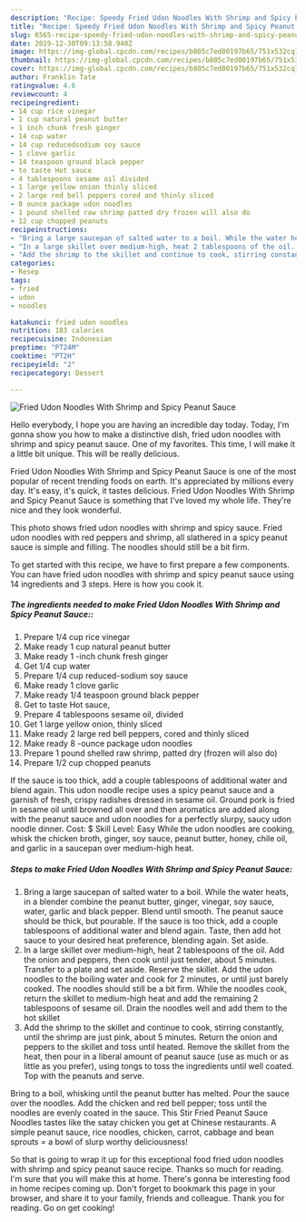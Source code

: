```yaml
---
description: "Recipe: Speedy Fried Udon Noodles With Shrimp and Spicy Peanut Sauce"
title: "Recipe: Speedy Fried Udon Noodles With Shrimp and Spicy Peanut Sauce"
slug: 6565-recipe-speedy-fried-udon-noodles-with-shrimp-and-spicy-peanut-sauce
date: 2019-12-30T09:13:58.940Z
image: https://img-global.cpcdn.com/recipes/b805c7ed00197b65/751x532cq70/fried-udon-noodles-with-shrimp-and-spicy-peanut-sauce-recipe-main-photo.jpg
thumbnail: https://img-global.cpcdn.com/recipes/b805c7ed00197b65/751x532cq70/fried-udon-noodles-with-shrimp-and-spicy-peanut-sauce-recipe-main-photo.jpg
cover: https://img-global.cpcdn.com/recipes/b805c7ed00197b65/751x532cq70/fried-udon-noodles-with-shrimp-and-spicy-peanut-sauce-recipe-main-photo.jpg
author: Franklin Tate
ratingvalue: 4.6
reviewcount: 4
recipeingredient:
- 14 cup rice vinegar
- 1 cup natural peanut butter
- 1 inch chunk fresh ginger
- 14 cup water
- 14 cup reducedsodium soy sauce
- 1 clove garlic
- 14 teaspoon ground black pepper
- to taste Hot sauce
- 4 tablespoons sesame oil divided
- 1 large yellow onion thinly sliced
- 2 large red bell peppers cored and thinly sliced
- 8 ounce package udon noodles
- 1 pound shelled raw shrimp patted dry frozen will also do
- 12 cup chopped peanuts
recipeinstructions:
- "Bring a large saucepan of salted water to a boil. While the water heats, in a blender combine the peanut butter, ginger, vinegar, soy sauce, water, garlic and black pepper. Blend until smooth. The peanut sauce should be thick, but pourable. If the sauce is too thick, add a couple tablespoons of additional water and blend again. Taste, then add hot sauce to your desired heat preference, blending again. Set aside."
- "In a large skillet over medium-high, heat 2 tablespoons of the oil. Add the onion and peppers, then cook until just tender, about 5 minutes. Transfer to a plate and set aside. Reserve the skillet. Add the udon noodles to the boiling water and cook for 2 minutes, or until just barely cooked. The noodles should still be a bit firm. While the noodles cook, return the skillet to medium-high heat and add the remaining 2 tablespoons of sesame oil. Drain the noodles well and add them to the hot skillet"
- "Add the shrimp to the skillet and continue to cook, stirring constantly, until the shrimp are just pink, about 5 minutes. Return the onion and peppers to the skillet and toss until heated. Remove the skillet from the heat, then pour in a liberal amount of peanut sauce (use as much or as little as you prefer), using tongs to toss the ingredients until well coated. Top with the peanuts and serve."
categories:
- Resep
tags:
- fried
- udon
- noodles

katakunci: fried udon noodles
nutrition: 183 calories
recipecuisine: Indonesian
preptime: "PT24M"
cooktime: "PT2H"
recipeyield: "2"
recipecategory: Dessert

---
```



![Fried Udon Noodles With Shrimp and Spicy Peanut Sauce](https://img-global.cpcdn.com/recipes/b805c7ed00197b65/751x532cq70/fried-udon-noodles-with-shrimp-and-spicy-peanut-sauce-recipe-main-photo.jpg)

Hello everybody, I hope you are having an incredible day today. Today, I'm gonna show you how to make a distinctive dish, fried udon noodles with shrimp and spicy peanut sauce. One of my favorites. This time, I will make it a little bit unique. This will be really delicious.

Fried Udon Noodles With Shrimp and Spicy Peanut Sauce is one of the most popular of recent trending foods on earth. It's appreciated by millions every day. It's easy, it's quick, it tastes delicious. Fried Udon Noodles With Shrimp and Spicy Peanut Sauce is something that I've loved my whole life. They're nice and they look wonderful.

This photo shows fried udon noodles with shrimp and spicy sauce. Fried udon noodles with red peppers and shrimp, all slathered in a spicy peanut sauce is simple and filling. The noodles should still be a bit firm.


To get started with this recipe, we have to first prepare a few components. You can have fried udon noodles with shrimp and spicy peanut sauce using 14 ingredients and 3 steps. Here is how you cook it.

##### The ingredients needed to make Fried Udon Noodles With Shrimp and Spicy Peanut Sauce::

1. Prepare 1/4 cup rice vinegar
1. Make ready 1 cup natural peanut butter
1. Make ready 1 -inch chunk fresh ginger
1. Get 1/4 cup water
1. Prepare 1/4 cup reduced-sodium soy sauce
1. Make ready 1 clove garlic
1. Make ready 1/4 teaspoon ground black pepper
1. Get to taste Hot sauce,
1. Prepare 4 tablespoons sesame oil, divided
1. Get 1 large yellow onion, thinly sliced
1. Make ready 2 large red bell peppers, cored and thinly sliced
1. Make ready 8 -ounce package udon noodles
1. Prepare 1 pound shelled raw shrimp, patted dry (frozen will also do)
1. Prepare 1/2 cup chopped peanuts


If the sauce is too thick, add a couple tablespoons of additional water and blend again. This udon noodle recipe uses a spicy peanut sauce and a garnish of fresh, crispy radishes dressed in sesame oil. Ground pork is fried in sesame oil until browned all over and then aromatics are added along with the peanut sauce and udon noodles for a perfectly slurpy, saucy udon noodle dinner. Cost: $ Skill Level: Easy While the udon noodles are cooking, whisk the chicken broth, ginger, soy sauce, peanut butter, honey, chile oil, and garlic in a saucepan over medium-high heat. 

##### Steps to make Fried Udon Noodles With Shrimp and Spicy Peanut Sauce:

1. Bring a large saucepan of salted water to a boil.
While the water heats, in a blender combine the peanut butter, ginger, vinegar, soy sauce, water, garlic and black pepper. Blend until smooth. The peanut sauce should be thick, but pourable. If the sauce is too thick, add a couple tablespoons of additional water and blend again. Taste, then add hot sauce to your desired heat preference, blending again. Set aside.
1. In a large skillet over medium-high, heat 2 tablespoons of the oil. Add the onion and peppers, then cook until just tender, about 5 minutes. Transfer to a plate and set aside. Reserve the skillet.
Add the udon noodles to the boiling water and cook for 2 minutes, or until just barely cooked. The noodles should still be a bit firm. While the noodles cook, return the skillet to medium-high heat and add the remaining 2 tablespoons of sesame oil. Drain the noodles well and add them to the hot skillet
1. Add the shrimp to the skillet and continue to cook, stirring constantly, until the shrimp are just pink, about 5 minutes. Return the onion and peppers to the skillet and toss until heated. Remove the skillet from the heat, then pour in a liberal amount of peanut sauce (use as much or as little as you prefer), using tongs to toss the ingredients until well coated. Top with the peanuts and serve.


Bring to a boil, whisking until the peanut butter has melted. Pour the sauce over the noodles. Add the chicken and red bell pepper; toss until the noodles are evenly coated in the sauce. This Stir Fried Peanut Sauce Noodles tastes like the satay chicken you get at Chinese restaurants. A simple peanut sauce, rice noodles, chicken, carrot, cabbage and bean sprouts = a bowl of slurp worthy deliciousness! 

So that is going to wrap it up for this exceptional food fried udon noodles with shrimp and spicy peanut sauce recipe. Thanks so much for reading. I'm sure that you will make this at home. There's gonna be interesting food in home recipes coming up. Don't forget to bookmark this page in your browser, and share it to your family, friends and colleague. Thank you for reading. Go on get cooking!

